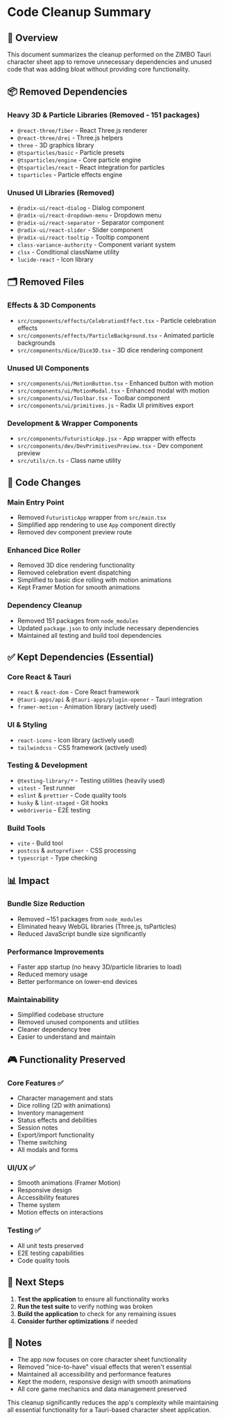 # Code Cleanup Summary

## 🎯 **Overview**

This document summarizes the cleanup performed on the ZIMBO Tauri character sheet app to remove unnecessary dependencies and unused code that was adding bloat without providing core functionality.

## 📦 **Removed Dependencies**

### **Heavy 3D & Particle Libraries** (Removed - 151 packages)

- `@react-three/fiber` - React Three.js renderer
- `@react-three/drei` - Three.js helpers
- `three` - 3D graphics library
- `@tsparticles/basic` - Particle presets
- `@tsparticles/engine` - Core particle engine
- `@tsparticles/react` - React integration for particles
- `tsparticles` - Particle effects engine

### **Unused UI Libraries** (Removed)

- `@radix-ui/react-dialog` - Dialog component
- `@radix-ui/react-dropdown-menu` - Dropdown menu
- `@radix-ui/react-separator` - Separator component
- `@radix-ui/react-slider` - Slider component
- `@radix-ui/react-tooltip` - Tooltip component
- `class-variance-authority` - Component variant system
- `clsx` - Conditional className utility
- `lucide-react` - Icon library

## 🗂️ **Removed Files**

### **Effects & 3D Components**

- `src/components/effects/CelebrationEffect.tsx` - Particle celebration effects
- `src/components/effects/ParticleBackground.tsx` - Animated particle backgrounds
- `src/components/dice/Dice3D.tsx` - 3D dice rendering component

### **Unused UI Components**

- `src/components/ui/MotionButton.tsx` - Enhanced button with motion
- `src/components/ui/MotionModal.tsx` - Enhanced modal with motion
- `src/components/ui/Toolbar.tsx` - Toolbar component
- `src/components/ui/primitives.js` - Radix UI primitives export

### **Development & Wrapper Components**

- `src/components/FuturisticApp.jsx` - App wrapper with effects
- `src/components/dev/DevPrimitivesPreview.tsx` - Dev component preview
- `src/utils/cn.ts` - Class name utility

## 🔧 **Code Changes**

### **Main Entry Point**

- Removed `FuturisticApp` wrapper from `src/main.tsx`
- Simplified app rendering to use `App` component directly
- Removed dev component preview route

### **Enhanced Dice Roller**

- Removed 3D dice rendering functionality
- Removed celebration event dispatching
- Simplified to basic dice rolling with motion animations
- Kept Framer Motion for smooth animations

### **Dependency Cleanup**

- Removed 151 packages from `node_modules`
- Updated `package.json` to only include necessary dependencies
- Maintained all testing and build tool dependencies

## ✅ **Kept Dependencies** (Essential)

### **Core React & Tauri**

- `react` & `react-dom` - Core React framework
- `@tauri-apps/api` & `@tauri-apps/plugin-opener` - Tauri integration
- `framer-motion` - Animation library (actively used)

### **UI & Styling**

- `react-icons` - Icon library (actively used)
- `tailwindcss` - CSS framework (actively used)

### **Testing & Development**

- `@testing-library/*` - Testing utilities (heavily used)
- `vitest` - Test runner
- `eslint` & `prettier` - Code quality tools
- `husky` & `lint-staged` - Git hooks
- `webdriverio` - E2E testing

### **Build Tools**

- `vite` - Build tool
- `postcss` & `autoprefixer` - CSS processing
- `typescript` - Type checking

## 📊 **Impact**

### **Bundle Size Reduction**

- Removed ~151 packages from `node_modules`
- Eliminated heavy WebGL libraries (Three.js, tsParticles)
- Reduced JavaScript bundle size significantly

### **Performance Improvements**

- Faster app startup (no heavy 3D/particle libraries to load)
- Reduced memory usage
- Better performance on lower-end devices

### **Maintainability**

- Simplified codebase structure
- Removed unused components and utilities
- Cleaner dependency tree
- Easier to understand and maintain

## 🎮 **Functionality Preserved**

### **Core Features** ✅

- Character management and stats
- Dice rolling (2D with animations)
- Inventory management
- Status effects and debilities
- Session notes
- Export/import functionality
- Theme switching
- All modals and forms

### **UI/UX** ✅

- Smooth animations (Framer Motion)
- Responsive design
- Accessibility features
- Theme system
- Motion effects on interactions

### **Testing** ✅

- All unit tests preserved
- E2E testing capabilities
- Code quality tools

## 🚀 **Next Steps**

1. **Test the application** to ensure all functionality works
2. **Run the test suite** to verify nothing was broken
3. **Build the application** to check for any remaining issues
4. **Consider further optimizations** if needed

## 📝 **Notes**

- The app now focuses on core character sheet functionality
- Removed "nice-to-have" visual effects that weren't essential
- Maintained all accessibility and performance features
- Kept the modern, responsive design with smooth animations
- All core game mechanics and data management preserved

This cleanup significantly reduces the app's complexity while maintaining all essential functionality for a Tauri-based character sheet application.
